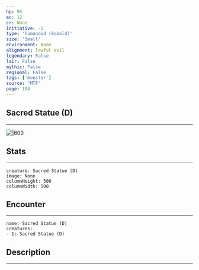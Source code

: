 ```yaml
---
hp: 95
ac: 12
cr: None
initiative: -1
type: 'humanoid (kobold)'    
size: 'Small'
environment: None
alignment: lawful evil
legendary: False
lair: False
mythic: False
regional: False
tags: ['monster']
source: "MTF"
page: 194
---
```


## Sacred Statue (D)
---

![|600](D:/Program%20Files/5e.tools/img/bestiary/MTF/Sacred%20Statue.png)

## Stats
---

```statblock
creature: Sacred Statue (D)
image: None
columnHeight: 500
columnWidth: 500
```

## Encounter
---

```encounter-table
name: Sacred Statue (D)
creatures:
- 1: Sacred Statue (D)
```

## Description
---





